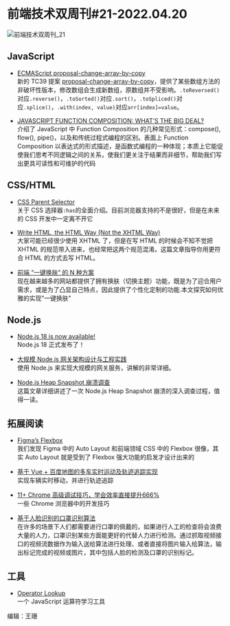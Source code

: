 # 前端技术双周刊#21-2022.04.20
![前端技术双周刊_21](https://mms-graph.cdn.bcebos.com/wiki/%E5%89%8D%E7%AB%AF%E6%8A%80%E6%9C%AF%E5%8F%8C%E5%91%A8%E5%88%8A_14.png)

## JavaScript
- [ECMAScript proposal-change-array-by-copy](https://2ality.com/2022/04/change-array-by-copy.html)
<br>新的 TC39 提案 [proposal-change-array-by-copy](https://github.com/tc39/proposal-change-array-by-copy)，提供了某些数组方法的非破坏性版本，修改数组会生成新数组，原数组并不受影响。`.toReversed()`对应`.reverse()`，`.toSorted()`对应`.sort()`，`.toSpliced()`对应`.splice()`，`.with(index, value)`对应`arr[index]=value`。

- [JAVASCRIPT FUNCTION COMPOSITION: WHAT’S THE BIG DEAL?](https://jrsinclair.com/articles/2022/javascript-function-composition-whats-the-big-deal/)
<br>介绍了 JavaScript 中 Function Composition 的几种常见形式：compose(), flow(), pipe()，以及和传统过程式编程的区别。表面上 Function Composition 以表达式的形式描述，是函数式编程的一种体现；本质上它能促使我们思考不同逻辑之间的关系，使我们更关注于结果而非细节，帮助我们写出更具可读性和可维护的代码

## CSS/HTML
- [CSS Parent Selector](https://ishadeed.com/article/css-has-parent-selector)
<br>关于 CSS 选择器`:has`的全面介绍。目前浏览器支持的不是很好，但是在未来的 CSS 开发中一定离不开它

- [Write HTML, the HTML Way (Not the XHTML Way)](https://css-tricks.com/write-html-the-html-way-not-the-xhtml-way/)
<br>大家可能已经很少使用 XHTML 了，但是在写 HTML 的时候会不知不觉把 XHTML 的规范带入进来，也经常把这两个规范混淆。这篇文章指导你用更符合 HTML 的方式去写 HTML。

- [前端 “一键换肤“ 的 N 种方案](https://mp.weixin.qq.com/s/M7Av6vJTnSpjSB7vnifEdQ)
<br>现在越来越多的网站都提供了拥有换肤（切换主题）功能，既是为了迎合用户需求，或是为了凸显自己特点，因此提供了个性化定制的功能.本文探究如何优雅的实现"一键换肤"

## Node.js
- [Node.js 18 is now available!](https://nodejs.org/en/blog/announcements/v18-release-announce/)
<br>Node.js 18 正式发布了！

- [大规模 Node.js 网关架构设计与工程实践](https://mp.weixin.qq.com/s/FleA75Frfswy0791giOjZg)
<br>使用 Node.js 来实现大规模的网关服务，讲解的非常详细。

- [Node.js Heap Snapshot 崩溃调查](https://mp.weixin.qq.com/s/FBUpVhgvtC30ILDHzDr6Xw)
<br>这篇文章详细讲述了一次 Node.js Heap Snapshot 崩溃的深入调查过程，值得一读。


## 拓展阅读
- [Figma’s Flexbox](https://www.yuque.com/docs/share/6bdc9f17-9f4a-42b5-b506-68d77fee7bdf)
<br>我们发现 Figma 中的 Auto Layout 和前端领域 CSS 中的 Flexbox 很像，其实 Auto Layout 就是受到了 Flexbox 强大功能的启发才设计出来的

- [基于 Vue + 百度地图的多车实时运动及轨迹追踪实现](https://mp.weixin.qq.com/s/nHWK_eSm99gmLrhgJtd0KA)
<br>实现车辆实时移动，并进行轨迹追踪

- [11+ Chrome 高级调试技巧，学会效率直接提升666%](https://mp.weixin.qq.com/s/5a42BJ94McH9uNOqmkCr_w)
<br>一些 Chrome 浏览器中的开发技巧

- [基于人脸识别的口罩识别算法](https://juejin.cn/post/7082569704618868749)
<br>在许多的场景下人们都需要进行口罩的佩戴的，如果进行人工的检查将会浪费大量的人力，口罩识别某些方面能更好的代替人力进行检测。通过抓取视频接口的视频流数据作为输入送给算法进行处理、或者直接将图片输入给算法，输出标记完成的视频或图片，其中包括人脸的检测及口罩的识别标记。

## 工具
- [Operator Lookup](https://www.joshwcomeau.com/operator-lookup/)
<br>一个 JavaScript 运算符学习工具

编辑：王珊
